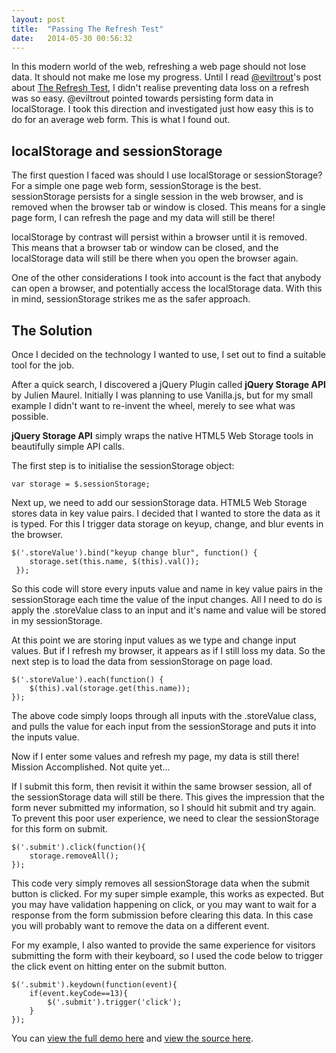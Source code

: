 ```yaml
---
layout: post
title:  "Passing The Refresh Test"
date:   2014-05-30 00:56:32
---
```


In this modern world of the web, refreshing a web page should not lose data. It should not make me lose my progress. Until I read [@eviltrout](https://twitter.com/eviltrout "@eviltrout on twitter")'s post about [The Refresh Test](http://eviltrout.com/2014/04/10/the-refresh-test.html "The Refresh Test by Robin Ward"), I didn't realise preventing data loss on a refresh was so easy. @eviltrout pointed towards persisting form data in localStorage. I took this direction and investigated just how easy this is to do for an average web form. This is what I found out.

## localStorage and sessionStorage
The first question I faced was should I use localStorage or sessionStorage? For a simple one page web form, sessionStorage is the best. sessionStorage persists for a single session in the web browser, and is removed when the browser tab or window is closed. This means for a single page form, I can refresh the page and my data will still be there!

localStorage by contrast will persist within a browser until it is removed. This means that a browser tab or window can be closed, and the localStorage data will still be there when you open the browser again.

One of the other considerations I took into account is the fact that anybody can open a browser, and potentially access the localStorage data. With this in mind, sessionStorage strikes me as the safer approach.

## The Solution
Once I decided on the technology I wanted to use, I set out to find a suitable tool for the job.

After a quick search, I discovered a jQuery Plugin called **jQuery Storage API** by Julien Maurel. Initially I was planning to use Vanilla.js, but for my small example I didn't want to re-invent the wheel, merely to see what was possible.

**jQuery Storage API** simply wraps the native HTML5 Web Storage  tools in beautifully simple API calls.

The first step is to initialise the sessionStorage object:

```
var storage = $.sessionStorage;
```

Next up, we need to add our sessionStorage data. HTML5 Web Storage stores data in key value pairs. I decided that I wanted to store the data as it is typed. For this I trigger data storage on keyup, change, and blur events in the browser. 

```
$('.storeValue').bind("keyup change blur", function() {
 	storage.set(this.name, $(this).val());
 });
```

So this code will store every inputs value and name in key value pairs in the sessionStorage each time the value of the input changes. All I need to do is apply the .storeValue class to an input and it's name and value will be stored in my sessionStorage.

At this point we are storing input values as we type and change input values. But if I refresh my browser, it appears as if I still loss my data. So the next step is to load the data from sessionStorage on page load.

```
$('.storeValue').each(function() {
	$(this).val(storage.get(this.name));
});
```

The above code simply loops through all inputs with the .storeValue class, and pulls the value for each input from the sessionStorage and puts it into the inputs value.

Now if I enter some values and refresh my page, my data is still there! Mission Accomplished. Not quite yet…

If I submit this form, then revisit it within the same browser session, all of the sessionStorage data will still be there. This gives the impression that the form never submitted my information, so I should hit submit and try again. To prevent this poor user experience, we need to clear the sessionStorage for this form on submit.

```
$('.submit').click(function(){ 
	storage.removeAll();
});
```

This code very simply removes all sessionStorage data when the submit button is clicked. For my super simple example, this works as expected. But you may have validation happening on click, or you may want to wait for a response from the form submission before clearing this data. In this case you will probably want to remove the data on a different event.

For my example, I also wanted to provide the same experience for visitors submitting the form with their keyboard, so I used the code below to trigger the click event on hitting enter on the submit button.

```
$('.submit').keydown(function(event){    
	if(event.keyCode==13){
		$('.submit').trigger('click');
	}
});
```

You can [view the full demo here](http://www.alexcyphus.co.uk/experiments/refresh-test/ "Passing The Refresh Test Demo") and [view the source here](https://github.com/ACyphus/sessionStorageDemo "sessionStorage Demo Source Code").